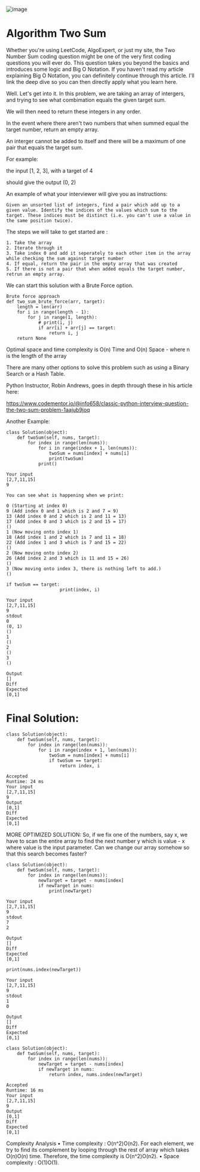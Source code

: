 ![image](https://user-images.githubusercontent.com/66803124/119274008-9bfc8800-bbc2-11eb-836a-1a18b9a831d8.png)


# Algorithm Two Sum

Whether you're using LeetCode, AlgoExpert, or just my site, the Two Number Sum coding question might be one of the very first coding questions you will ever do. This question takes you beyond the basics and introduces some logic and Big O Notation. If you haven't read my article explaining Big O Notation, you can definitely continue through this article. I'll link the deep dive so you can then directly apply what you learn here.  

Well. Let's get into it. In this problem, we are taking an array of intergers, and trying to see what combimation equals the given target sum.

We will then need to return these integers in any order.

In the event where there aren't two numbers that when summed equal the target number, return an empty array. 

An interger cannot be added to itself and there will be a maximum of one pair that equals the target sum. 


For example:

the input [1, 2, 3],  with a target of 4

should give the output (0, 2)

An example of what your interviewer will give you as instructions:
```
Given an unsorted list of integers, find a pair which add up to a given value. Identify the indices of the values which sum to the target. These indices must be distinct (i.e. you can't use a value in the same position twice).
```


The steps we will take to get started are                                                   :
```
1. Take the array
2. Iterate through it
3. Take index 0 and add it seperately to each other item in the array while checking the sum against target number
4. If equal, return the pair in the empty array that was created 
5. If there is not a pair that when added equals the target number, retrun an empty array. 
```

We can start this solution with a Brute Force option.
```
Brute force approach
def two_sum_brute_force(arr, target):
    length = len(arr)
    for i in range(length - 1):
        for j in range(1, length):
            # print(i, j)
            if arr[i] + arr[j] == target:
                return i, j
    return None
```

Optimal space and time complexity is O(n) Time and O(n) Space - where n is the length of the array

There are many other options to solve this problem such as using a Binary Search or a Hash Table.

Python Instructor, Robin Andrews, goes in depth through these in his article here:

https://www.codementor.io/@info658/classic-python-interview-question-the-two-sum-problem-1aajub9joq

Another Example:
```
class Solution(object):
    def twoSum(self, nums, target):
        for index in range(len(nums)):
            for i in range(index + 1, len(nums)):
                twoSum = nums[index] + nums[i]
                print(twoSum)
            print()
```
```
Your input
[2,7,11,15]
9

You can see what is happening when we print:

0 (Starting at index 0)
9 (Add index 0 and 1 which is 2 and 7 = 9)
13 (Add index 0 and 2 which is 2 and 11 = 13)
17 (Add index 0 and 3 which is 2 and 15 = 17)
()
1 (Now moving onto index 1)
18 (Add index 1 and 2 which is 7 and 11 = 18)
22 (Add index 1 and 3 which is 7 and 15 = 22)
()
2 (Now moving onto index 2)
26 (Add index 2 and 3 which is 11 and 15 = 26)
()
3 (Now moving onto index 3, there is nothing left to add.)
()
```
```
if twoSum == target:
                    print(index, i)
```
```
Your input
[2,7,11,15]
9
stdout
0
(0, 1)
()
1
()
2
()
3
()

Output
[]
Diff
Expected
[0,1]
```
# Final Solution:
```
class Solution(object):
    def twoSum(self, nums, target):
        for index in range(len(nums)):
            for i in range(index + 1, len(nums)):
                twoSum = nums[index] + nums[i]
                if twoSum == target:
                    return index, i
```
```
Accepted
Runtime: 24 ms
Your input
[2,7,11,15]
9
Output
[0,1]
Diff
Expected
[0,1]
```
MORE OPTIMIZED SOLUTION:
So, if we fix one of the numbers, say x, we have to scan the entire array to find the next number y
which is value - x where value is the input parameter. Can we change our array somehow so that this search becomes faster?

```
class Solution(object):
    def twoSum(self, nums, target):
        for index in range(len(nums)):
            newTarget = target - nums[index]
            if newTarget in nums:
                print(newTarget)
```
```
Your input
[2,7,11,15]
9
stdout
7
2

Output
[]
Diff
Expected
[0,1]

print(nums.index(newTarget))

Your input
[2,7,11,15]
9
stdout
1
0

Output
[]
Diff
Expected
[0,1]
```
```
class Solution(object):
    def twoSum(self, nums, target):
        for index in range(len(nums)):
            newTarget = target - nums[index]
            if newTarget in nums:
                return index, nums.index(newTarget)
```
```
Accepted
Runtime: 16 ms
Your input
[2,7,11,15]
9
Output
[0,1]
Diff
Expected
[0,1]
```
Complexity Analysis
•	Time complexity : O(n^2)O(n2). For each element, we try to find its complement by looping through the rest of array which takes O(n)O(n) time. Therefore, the time complexity is O(n^2)O(n2).
•	Space complexity : O(1)O(1).


